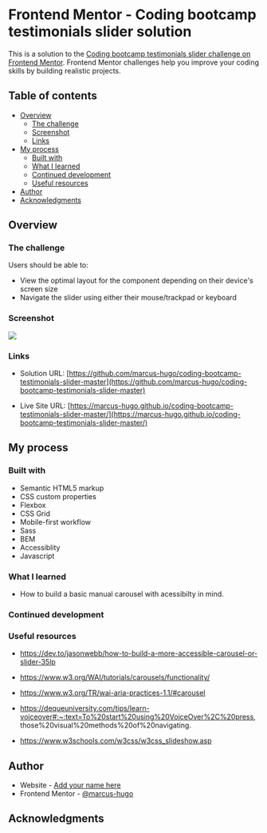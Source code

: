 # Frontend Mentor - Coding bootcamp testimonials slider solution

This is a solution to the [Coding bootcamp testimonials slider challenge on Frontend Mentor](https://www.frontendmentor.io/challenges/coding-bootcamp-testimonials-slider-4FNyLA8JL). Frontend Mentor challenges help you improve your coding skills by building realistic projects. 

## Table of contents

- [Overview](#overview)
  - [The challenge](#the-challenge)
  - [Screenshot](#screenshot)
  - [Links](#links)
- [My process](#my-process)
  - [Built with](#built-with)
  - [What I learned](#what-i-learned)
  - [Continued development](#continued-development)
  - [Useful resources](#useful-resources)
- [Author](#author)
- [Acknowledgments](#acknowledgments)


## Overview

### The challenge

Users should be able to:

- View the optimal layout for the component depending on their device's screen size
- Navigate the slider using either their mouse/trackpad or keyboard

### Screenshot

![](./screenshot.jpg)


### Links

- Solution URL: [https://github.com/marcus-hugo/coding-bootcamp-testimonials-slider-master](https://github.com/marcus-hugo/coding-bootcamp-testimonials-slider-master)

- Live Site URL: [https://marcus-hugo.github.io/coding-bootcamp-testimonials-slider-master/](https://marcus-hugo.github.io/coding-bootcamp-testimonials-slider-master/)

## My process

### Built with

- Semantic HTML5 markup
- CSS custom properties
- Flexbox
- CSS Grid
- Mobile-first workflow
- Sass
- BEM
- Accessiblity
- Javascript


### What I learned

- How to build a basic manual carousel with acessibilty in mind.

### Continued development

### Useful resources
- https://dev.to/jasonwebb/how-to-build-a-more-accessible-carousel-or-slider-35lp

- https://www.w3.org/WAI/tutorials/carousels/functionality/

- https://www.w3.org/TR/wai-aria-practices-1.1/#carousel

- https://dequeuniversity.com/tips/learn-voiceover#:~:text=To%20start%20using%20VoiceOver%2C%20press,    those%20visual%20methods%20of%20navigating.

- https://www.w3schools.com/w3css/w3css_slideshow.asp

## Author
- Website - [Add your name here](https://www.your-site.com)
- Frontend Mentor - [@marcus-hugo](https://www.frontendmentor.io/profile/marcus-hugo)

## Acknowledgments